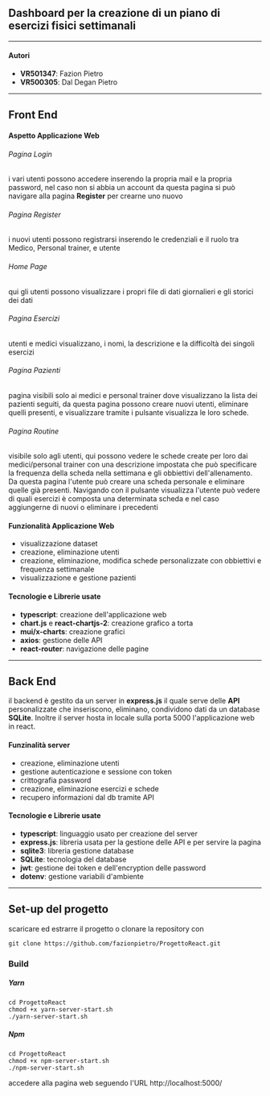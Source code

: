 ## Dashboard per la creazione di un piano di esercizi fisici settimanali
----
#### Autori
- **VR501347**: Fazion Pietro
- **VR500305**: Dal Degan Pietro

----
## Front End
#### Aspetto Applicazione Web

###### Pagina Login
i vari utenti possono accedere inserendo la propria mail e la propria password, nel caso non si abbia un account da questa pagina si può navigare alla pagina **Register** per crearne uno nuovo

###### Pagina Register
i nuovi utenti possono registrarsi inserendo le credenziali e il ruolo tra Medico, Personal trainer, e utente

###### Home Page
qui gli utenti possono visualizzare i propri file di dati giornalieri e gli storici dei dati

###### Pagina Esercizi
utenti e medici visualizzano, i nomi, la descrizione e la difficoltà dei singoli esercizi

###### Pagina Pazienti
pagina visibili solo ai medici e personal trainer dove visualizzano la lista dei pazienti seguiti, da questa pagina possono creare nuovi utenti, eliminare quelli presenti, e visualizzare tramite i pulsante visualizza le loro schede.

###### Pagina Routine
visibile solo agli utenti, qui possono vedere le schede create per loro dai medici/personal trainer con una descrizione impostata che può specificare la frequenza della scheda nella settimana e gli obbiettivi dell'allenamento.
Da questa pagina l'utente può creare una scheda personale e eliminare quelle già presenti.
Navigando con il pulsante visualizza l'utente può vedere di quali esercizi è composta una determinata scheda e nel caso aggiungerne di nuovi o eliminare i precedenti


#### Funzionalità Applicazione Web

- visualizzazione dataset
- creazione, eliminazione utenti
- creazione, eliminazione, modifica schede personalizzate con obbiettivi e frequenza settimanale
- visualizzazione e gestione pazienti



#### Tecnologie e Librerie usate

- **typescript**: creazione dell'applicazione web
- **chart.js** e **react-chartjs-2**: creazione grafico a torta
- **mui/x-charts**: creazione grafici
- **axios**: gestione delle API
- **react-router**: navigazione delle pagine
---

## Back End

il backend è gestito da un server in **express.js** il quale serve delle **API** personalizzate che inseriscono, eliminano, condividono dati da un database **SQLite**.
Inoltre il server hosta in locale sulla porta 5000 l'applicazione web in react.

#### Funzinalità server

- creazione, eliminazione utenti
- gestione autenticazione e sessione con token
- crittografia password
- creazione, eliminazione esercizi e schede
- recupero informazioni dal db tramite API

#### Tecnologie e Librerie usate

- **typescript**: linguaggio usato per creazione del server
- **express.js**: libreria usata per la gestione delle API e per servire la pagina
- **sqlite3**: libreria gestione database
- **SQLite**: tecnologia del database
- **jwt**: gestione dei token e dell'encryption delle password
- **dotenv**: gestione variabili d'ambiente

-----

## Set-up del progetto

scaricare ed estrarre il progetto o clonare la repository con

```
git clone https://github.com/fazionpietro/ProgettoReact.git
```

### Build

##### Yarn

```
cd ProgettoReact
chmod +x yarn-server-start.sh
./yarn-server-start.sh
```

##### Npm

```
cd ProgettoReact
chmod +x npm-server-start.sh
./npm-server-start.sh
```

accedere alla pagina web seguendo l'URL
	http://localhost:5000/
